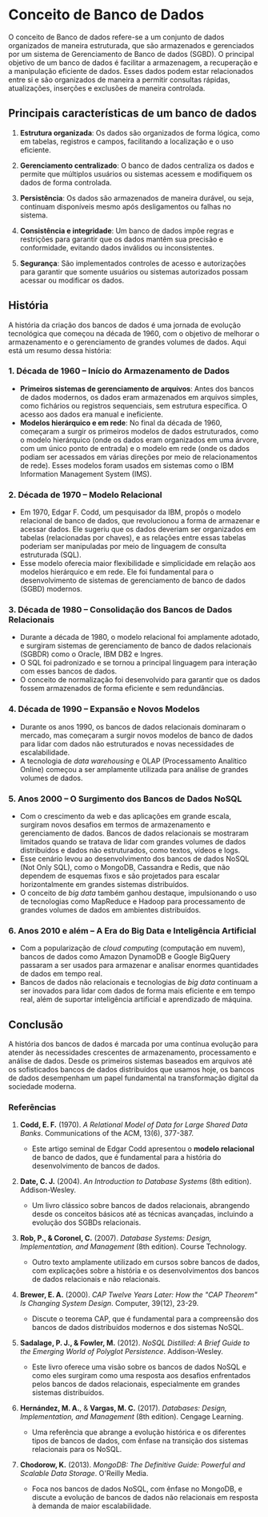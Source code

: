 # Conceito de Banco de Dados

O conceito de Banco de dados refere-se a um conjunto de dados organizados de maneira estruturada, que são armazenados e gerenciados por um sistema de Gerenciamento de Banco de dados (SGBD). O principal objetivo de um banco de dados é facilitar a armazenagem, a recuperação e a manipulação eficiente de dados. Esses dados podem estar relacionados entre si e são organizados de maneira a permitir consultas rápidas, atualizações, inserções e exclusões de maneira controlada.

## Principais características de um banco de dados

1. **Estrutura organizada**: Os dados são organizados de forma lógica, como em tabelas, registros e campos, facilitando a localização e o uso eficiente.
   
2. **Gerenciamento centralizado**: O banco de dados centraliza os dados e permite que múltiplos usuários ou sistemas acessem e modifiquem os dados de forma controlada.
   
3. **Persistência**: Os dados são armazenados de maneira durável, ou seja, continuam disponíveis mesmo após desligamentos ou falhas no sistema.
   
4. **Consistência e integridade**: Um banco de dados impõe regras e restrições para garantir que os dados mantêm sua precisão e conformidade, evitando dados inválidos ou inconsistentes.
   
5. **Segurança**: São implementados controles de acesso e autorizações para garantir que somente usuários ou sistemas autorizados possam acessar ou modificar os dados.





## História

A história da criação dos bancos de dados é uma jornada de evolução tecnológica que começou na década de 1960, com o objetivo de melhorar o armazenamento e o gerenciamento de grandes volumes de dados. Aqui está um resumo dessa história:

### 1. Década de 1960 – Início do Armazenamento de Dados
- **Primeiros sistemas de gerenciamento de arquivos**: Antes dos bancos de dados modernos, os dados eram armazenados em arquivos simples, como fichários ou registros sequenciais, sem estrutura específica. O acesso aos dados era manual e ineficiente.
- **Modelos hierárquico e em rede**: No final da década de 1960, começaram a surgir os primeiros modelos de dados estruturados, como o modelo hierárquico (onde os dados eram organizados em uma árvore, com um único ponto de entrada) e o modelo em rede (onde os dados podiam ser acessados em várias direções por meio de relacionamentos de rede). Esses modelos foram usados em sistemas como o IBM Information Management System (IMS).

### 2. Década de 1970 – Modelo Relacional
- Em 1970, Edgar F. Codd, um pesquisador da IBM, propôs o modelo relacional de banco de dados, que revolucionou a forma de armazenar e acessar dados. Ele sugeriu que os dados deveriam ser organizados em tabelas (relacionadas por chaves), e as relações entre essas tabelas poderiam ser manipuladas por meio de linguagem de consulta estruturada (SQL).
- Esse modelo oferecia maior flexibilidade e simplicidade em relação aos modelos hierárquico e em rede. Ele foi fundamental para o desenvolvimento de sistemas de gerenciamento de banco de dados (SGBD) modernos.

### 3. Década de 1980 – Consolidação dos Bancos de Dados Relacionais
- Durante a década de 1980, o modelo relacional foi amplamente adotado, e surgiram sistemas de gerenciamento de banco de dados relacionais (SGBDR) como o Oracle, IBM DB2 e Ingres.
- O SQL foi padronizado e se tornou a principal linguagem para interação com esses bancos de dados.
- O conceito de normalização foi desenvolvido para garantir que os dados fossem armazenados de forma eficiente e sem redundâncias.

### 4. Década de 1990 – Expansão e Novos Modelos
- Durante os anos 1990, os bancos de dados relacionais dominaram o mercado, mas começaram a surgir novos modelos de banco de dados para lidar com dados não estruturados e novas necessidades de escalabilidade.
- A tecnologia de *data warehousing* e OLAP (Processamento Analítico Online) começou a ser amplamente utilizada para análise de grandes volumes de dados.

### 5. Anos 2000 – O Surgimento dos Bancos de Dados NoSQL
- Com o crescimento da web e das aplicações em grande escala, surgiram novos desafios em termos de armazenamento e gerenciamento de dados. Bancos de dados relacionais se mostraram limitados quando se tratava de lidar com grandes volumes de dados distribuídos e dados não estruturados, como textos, vídeos e logs.
- Esse cenário levou ao desenvolvimento dos bancos de dados NoSQL (Not Only SQL), como o MongoDB, Cassandra e Redis, que não dependem de esquemas fixos e são projetados para escalar horizontalmente em grandes sistemas distribuídos.
- O conceito de *big data* também ganhou destaque, impulsionando o uso de tecnologias como MapReduce e Hadoop para processamento de grandes volumes de dados em ambientes distribuídos.

### 6. Anos 2010 e além – A Era do Big Data e Inteligência Artificial
- Com a popularização de *cloud computing* (computação em nuvem), bancos de dados como Amazon DynamoDB e Google BigQuery passaram a ser usados para armazenar e analisar enormes quantidades de dados em tempo real.
- Bancos de dados não relacionais e tecnologias de *big data* continuam a ser inovados para lidar com dados de forma mais eficiente e em tempo real, além de suportar inteligência artificial e aprendizado de máquina.





## Conclusão

A história dos bancos de dados é marcada por uma contínua evolução para atender às necessidades crescentes de armazenamento, processamento e análise de dados. Desde os primeiros sistemas baseados em arquivos até os sofisticados bancos de dados distribuídos que usamos hoje, os bancos de dados desempenham um papel fundamental na transformação digital da sociedade moderna.














































### Referências

1. **Codd, E. F.** (1970). *A Relational Model of Data for Large Shared Data Banks*. Communications of the ACM, 13(6), 377-387.  
   - Este artigo seminal de Edgar Codd apresentou o **modelo relacional** de banco de dados, que é fundamental para a história do desenvolvimento de bancos de dados.

2. **Date, C. J.** (2004). *An Introduction to Database Systems* (8th edition). Addison-Wesley.  
   - Um livro clássico sobre bancos de dados relacionais, abrangendo desde os conceitos básicos até as técnicas avançadas, incluindo a evolução dos SGBDs relacionais.

3. **Rob, P., & Coronel, C.** (2007). *Database Systems: Design, Implementation, and Management* (8th edition). Course Technology.  
   - Outro texto amplamente utilizado em cursos sobre bancos de dados, com explicações sobre a história e os desenvolvimentos dos bancos de dados relacionais e não relacionais.

4. **Brewer, E. A.** (2000). *CAP Twelve Years Later: How the "CAP Theorem" Is Changing System Design*. Computer, 39(12), 23-29.  
   - Discute o teorema CAP, que é fundamental para a compreensão dos bancos de dados distribuídos modernos e dos sistemas NoSQL.

5. **Sadalage, P. J., & Fowler, M.** (2012). *NoSQL Distilled: A Brief Guide to the Emerging World of Polyglot Persistence*. Addison-Wesley.  
   - Este livro oferece uma visão sobre os bancos de dados NoSQL e como eles surgiram como uma resposta aos desafios enfrentados pelos bancos de dados relacionais, especialmente em grandes sistemas distribuídos.

6. **Hernández, M. A.**, & **Vargas, M. C.** (2017). *Databases: Design, Implementation, and Management* (8th edition). Cengage Learning.  
   - Uma referência que abrange a evolução histórica e os diferentes tipos de bancos de dados, com ênfase na transição dos sistemas relacionais para os NoSQL.

7. **Chodorow, K.** (2013). *MongoDB: The Definitive Guide: Powerful and Scalable Data Storage*. O'Reilly Media.  
   - Foca nos bancos de dados NoSQL, com ênfase no MongoDB, e discute a evolução de bancos de dados não relacionais em resposta à demanda de maior escalabilidade.
